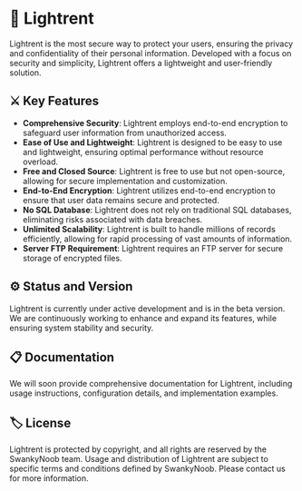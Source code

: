 # 🌌 Lightrent

Lightrent is the most secure way to protect your users, ensuring the privacy and confidentiality of their personal information. Developed with a focus on security and simplicity, Lightrent offers a lightweight and user-friendly solution.

## ⚔️ Key Features

- **Comprehensive Security**: Lightrent employs end-to-end encryption to safeguard user information from unauthorized access.
- **Ease of Use and Lightweight**: Lightrent is designed to be easy to use and lightweight, ensuring optimal performance without resource overload.
- **Free and Closed Source**: Lightrent is free to use but not open-source, allowing for secure implementation and customization.
- **End-to-End Encryption**: Lightrent utilizes end-to-end encryption to ensure that user data remains secure and protected.
- **No SQL Database**: Lightrent does not rely on traditional SQL databases, eliminating risks associated with data breaches.
- **Unlimited Scalability**: Lightrent is built to handle millions of records efficiently, allowing for rapid processing of vast amounts of information.
- **Server FTP Requirement**: Lightrent requires an FTP server for secure storage of encrypted files.

## ⚙️ Status and Version

Lightrent is currently under active development and is in the beta version. We are continuously working to enhance and expand its features, while ensuring system stability and security.

## 📋 Documentation

We will soon provide comprehensive documentation for Lightrent, including usage instructions, configuration details, and implementation examples.

## 🏷 License

Lightrent is protected by copyright, and all rights are reserved by the SwankyNoob team. Usage and distribution of Lightrent are subject to specific terms and conditions defined by SwankyNoob. Please contact us for more information.

